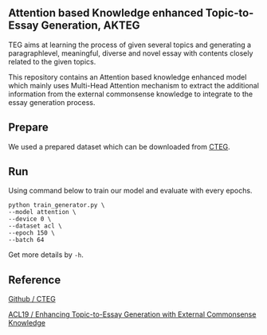 ## Attention based Knowledge enhanced Topic-to-Essay Generation, AKTEG
TEG aims at learning the process of given several topics and generating a paragraph­level, meaningful, diverse and novel essay with contents closely related to the given topics.

This repository contains an Attention based knowledge enhanced model which mainly uses Multi-Head Attention mechanism to extract the additional information from the external commonsense knowledge to integrate to the essay generation process.

## Prepare
We used a prepared dataset which can be downloaded from <a href="https://pan.baidu.com/s/17pcfWUuQTbcbniT0tBdwFQ">CTEG</a>.

## Run
Using command below to train our model and evaluate with every epochs.
```
python train_generator.py \
--model attention \
--device 0 \
--dataset acl \
--epoch 150 \
--batch 64
```

Get more details by ``-h``.

## Reference
<a href="https://github.com/libing125/CTEG">Github / CTEG</a>

<a href="https://www.aclweb.org/anthology/P19-1193">ACL19 / Enhancing Topic-to-Essay Generation with External Commonsense Knowledge</a>